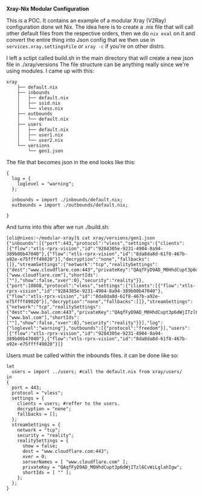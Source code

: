 **Xray-Nix Modular Configuration**

This is a POC. It contains an example of a modular Xray (V2Ray) configuration done wit Nix.
The idea here is to create a .nix file that will call other default files from the respective orders, then we do `nix eval` on it and convert the entire thing into Json config that we then use in `services.xray.settingsFile` or `xray -c` if you're on other distro.

I left a sctipt called build.sh in the main directory that will create a new json file in ./xray/versions
The file structure can be anything really since we're using modules. I came up with this:
```
xray
    ├── default.nix
    ├── inbounds
    │   ├── default.nix
    │   ├── ssid.nix
    │   └── vless.nix
    ├── outbounds
    │   └── default.nix
    ├── users
    │   ├── default.nix
    │   ├── user1.nix
    │   └── user2.nix
    └── versions
        └── gen1.json
```

The file that becomes json in the end looks like this:

```
{
  log = {
    loglevel = "warning";
  };

  inbounds = import ./inbounds/default.nix;
  outbounds = import ./outbounds/default.nix;

}
```



And turns into this after we run ./build.sh:

```
[oli@nixos:~/modular-xray]$ cat xray/versions/gen1.json
{"inbounds":[{"port":443,"protocol":"vless","settings":{"clients":[{"flow":"xtls-rprx-vision","id":"9284305e-9231-4904-8a94-389b00b47040"},{"flow":"xtls-rprx-vision","id":"8da8da8d-61f8-467b-a92e-e75ffff49020"}],"decryption":"none","fallbacks":[]},"streamSettings":{"network":"tcp","realitySettings":{"dest":"www.cloudflare.com:443","privateKey":"QAqfFyD9AD_M0HhdCupt3p6dWjITzl6CvWiLglahIgw","serverNames":["www.cloudflare.com"],"shortIds":[""],"show":false,"xver":0},"security":"reality"}},{"port":10808,"protocol":"vless","settings":{"clients":[{"flow":"xtls-rprx-vision","id":"9284305e-9231-4904-8a94-389b00b47040"},{"flow":"xtls-rprx-vision","id":"8da8da8d-61f8-467b-a92e-e75ffff49020"}],"decryption":"none","fallbacks":[]},"streamSettings":{"network":"tcp","realitySettings":{"dest":"www.bal.com:443","privateKey":"QAqfFyD9AD_M0HhdCupt3p6dWjITzl6CvWiLglahIgw","serverNames":["www.bal.com"],"shortIds":[""],"show":false,"xver":0},"security":"reality"}}],"log":{"loglevel":"warning"},"outbounds":[{"protocol":"freedom"}],"users":[{"flow":"xtls-rprx-vision","id":"9284305e-9231-4904-8a94-389b00b47040"},{"flow":"xtls-rprx-vision","id":"8da8da8d-61f8-467b-a92e-e75ffff49020"}]}
```


Users must be called within the inbounds files. it can be done like so:

```
let
  users = import ../users; #call the default.nix from xray/users/
in
{
  port = 443;
  protocol = "vless";
  settings = {
    clients = users; #reffer to the users.
    decryption = "none";
    fallbacks = [];
  };
  streamSettings = {
    network = "tcp";
    security = "reality";
    realitySettings = {
      show = false;
      dest = "www.cloudflare.com:443";
      xver = 0;
      serverNames = [ "www.cloudflare.com" ];
      privateKey = "QAqfFyD9AD_M0HhdCupt3p6dWjITzl6CvWiLglahIgw";
      shortIds = [ "" ];
    };
  };
}
```

